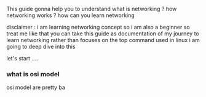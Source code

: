 
This guide gonna help you to understand 
what is networking ? how networking works ? how can you learn networking

disclaimer : 
i am learning networking concept so i am also a beginner so treat me like that 
you can take this guide as documentation of my journey to learn networking 
rather than focuses on the top command used in linux i am going to deep dive into this 


let's start ....

### what is osi model
osi model are pretty ba